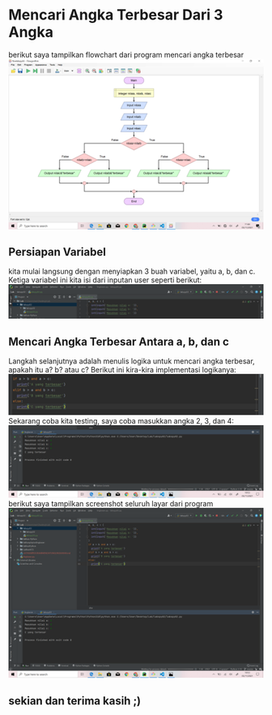 # Mencari Angka Terbesar Dari 3 Angka
berikut saya tampilkan flowchart dari program mencari angka terbesar
![gambar4](screenshot/ss5.png)
## Persiapan Variabel
kita mulai langsung dengan menyiapkan 3 buah variabel, yaitu a, b, dan c.
Ketiga variabel ini kita isi dari inputan user seperti berikut:
![gambar1](screenshot/ss2.png)
## Mencari Angka Terbesar Antara a, b, dan c
Langkah selanjutnya adalah menulis logika untuk mencari angka terbesar, apakah itu a? b? atau c?
Berikut ini kira-kira implementasi logikanya:
![gambar2](screenshot/ss3.png)
Sekarang coba kita testing, saya coba masukkan angka 2, 3, dan 4:
![gambar3](screenshot/ss4.png)
berikut saya tampilkan screenshot seluruh layar dari program
![gambar6](screenshot/ss1.png)
## sekian dan terima kasih ;)
